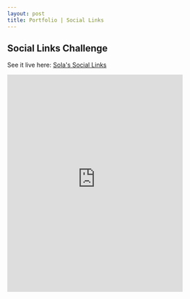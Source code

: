 ```yaml
---
layout: post
title: Portfolio | Social Links
---
```

<h2>Social Links Challenge</h2>

See it live here: <a href="https://sola-fairy.github.io/social-links/" target="new">Sola's Social Links</a>

<iframe src="https://sola-fairy.github.io/social-links/" title="Social Links" width="80%" height="500px" style="border:none;"></iframe>